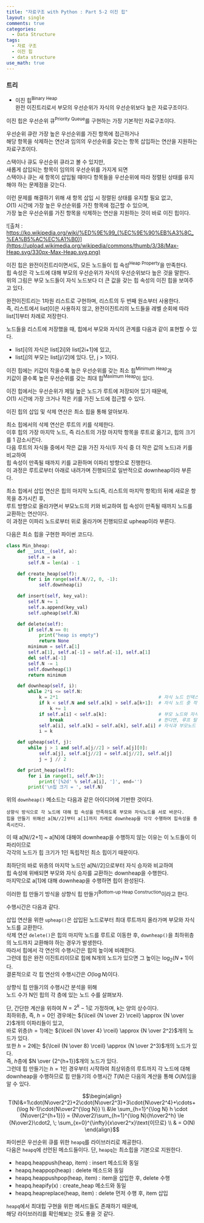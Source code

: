 ```yaml
---
title: "자료구조 with Python : Part 5-2 이진 힙"
layout: single
comments: true
categories:
  - Data Structure
tags:
  - 자료 구조
  - 이진 힙
  - data structure
use_math: true
---
```


### 트리


* 이진 힙<sup>Binary Heap</sup>  
  완전 이진트리로서 부모의 우선순위가 자식의 우선순위보다 높은 자료구조이다.

이진 힙은 우선순위 큐<sup>Priority Queue</sup>를 구현하는 가장 기본적인 자료구조이다.

우선순위 큐란 가장 높은 우선순위를 가진 항목에 접근하거나  
해당 항목을 삭제하는 연산과 임의의 우선순위를 갖는는 항목 삽입하는 연산을 지원하는 자료구조이다.

스택이나 큐도 우선순위 큐라고 볼 수 있지만,  
새롭게 삽입되는 항목이 임의의 우선순위를 가지게 되면  
스택이나 큐는 새 항목이 삽입될 때마다 항목들을 우선순위에 따라 정렬된 상태를 유지해야 하는 문제점을 갖는다.

이런 문제를 해결하기 위해 새 항목 삽입 시 정렬된 상태를 유지할 필요 없고,  
$O(1)$ 시간에 가장 높은 우선순위를 가진 항목에 접근할 수 있으며,  
가장 높은 우선순위를 가진 항목을 삭제하는 연산을 지원하는 것이 바로 이진 힙이다.

![출처 : https://ko.wikipedia.org/wiki/%ED%9E%99_(%EC%9E%90%EB%A3%8C_%EA%B5%AC%EC%A1%B0)](https://upload.wikimedia.org/wikipedia/commons/thumb/3/38/Max-Heap.svg/330px-Max-Heap.svg.png)

이진 힙은 완전이진트리이면서도, 모든 노드들이 힙 속성<sup>Heap Property</sup>을 만족한다.  
힙 속성은 각 노드에 대해 부모의 우선순위가 자식의 우선순위보다 높은 것을 말한다.  
위의 그림은 부모 노드들이 자식 노드보다 더 큰 값을 갖는 힙 속성의 이진 힙을 보여주고 있다.

완전이진트리는 1차원 리스트로 구현하며, 리스트의 두 번째 원소부터 사용한다.  
즉, 리스트에서 list[0]은 사용하지 않고, 완전이진트리의 노드들을 레벨 순회에 따라 list[1]부터 차례로 저장한다.

노드들을 리스트에 저장했을 때, 힙에서 부모와 자식의 관계를 다음과 같이 표현할 수 있다.  
* list[i]의 자식은 list[2i]와 list[2i+1]에 있고,
* list[j]의 부모는 list[j//2]에 있다. 단, j > 1이다.

이진 힙에는 키값이 작을수록 높은 우선순위를 갖는 최소 힙<sup>Minimum Heap</sup>과  
키값이 클수록 높은 우선순위를 갖는 최대 힙<sup>Maximum Heap</sup>이 있다.

이진 힙에서는 우선순위가 제일 높은 노드가 루트에 저장되어 있기 때문에,  
$O(1)$ 시간에 가장 크거나 작은 키를 가진 노드에 접근할 수 있다.

이진 힙의 삽입 및 삭제 연산은 최소 힙을 통해 알아보자.

최소 힙에서의 삭제 연산은 루트의 키를 삭제한다.  
이후 힙의 가장 마지막 노드, 즉 리스트의 가장 마지막 항목을 루트로 옮기고, 힙의 크기를 1 감소시킨다.  
다음 루트의 자식들 중에서 작은 값을 가진 자식(두 자식 중 더 작은 값의 노드)과 키를 비교하여  
힙 속성이 만족될 때까지 키를 교환하며 이파리 방향으로 진행한다.  
이 과정은 루트로부터 아래로 내려가며 진행되므로 일반적으로 downheap이라 부른다. 

최소 힙에서 삽입 연산은 힙의 마지막 노드(즉, 리스트의 마지막 항목)의 뒤에 새로운 항목을 추가시킨 후,  
루트 방향으로 올라가면서 부모노드의 키와 비교하여 힙 속성이 만족될 때까지 노드를 교환하는 연산이다.  
이 과정은 이파리 노드로부터 위로 올라가며 진행되므로 upheap이라 부른다.

다음은 최소 힙을 구현한 파이썬 코드다.
```python
class Min_bheap:
    def __init__(self, a):
        self.a = a
        self.N = len(a) - 1

    def create_heap(self):
        for i in range(self.N//2, 0, -1):
            self.downheap(i)

    def insert(self, key_val):
        self.N += 1
        self.a.append(key_val)
        self.upheap(self.N)

    def delete(self):
        if self.N == 0:
            print("heap is empty")
            return None
        minimum = self.a[1]
        self.a[1], self.a[-1] = self.a[-1], self.a[1]
        del self.a[-1]
        self.N -= 1
        self.downheap(1)
        return minimum

    def downheap(self, i):
        while 2*i <= self.N:
            k = 2*1                                     # 자식 노드 인덱스
            if k < self.N and self.a[k] > self.a[k+1]:  # 자식 노드 중 작은 것의 인덱스 선택
                k += 1
            if self.a[i] < self.a[k]:                   # 부모 노드와 자식 노드가 힙 속성에 부합하는지 확인
                break                                   # 한다면, 루프 탈출
            self.a[i], self.a[k] = self.a[k], self.a[i] # 자식과 부모노드 교환
            i = k

    def upheap(self, j):
        while j > 1 and self.a[j//2] > self.a[j][0]:
            self.a[j], self.a[j//2] = self.a[j//2], self.a[j]
            j = j // 2

    def print_heap(self):
        for i in range(1, self.N+1):
            print('[%2d' % self.a[i], ']', end='')
        print('\n힙 크기 = ', self.N)
```

위의 `downheap()` 메소드는 다음과 같은 아이디어에 기반한 것이다.
```
상향식 방식으로 각 노드에 대해 힙 속성을 만족하도록 부모와 자식노드를 서로 바꾼다.
힙을 만들기 위해선 a[N//2]부터 a[1]까지 차례로 downheap을 각각 수행하여 힙속성을 충족시킨다.
```

이 때 a[N//2+1] ~ a[N]에 대해여 downheap을 수행하지 않는 이유는 이 노드들이 이파리이므로  
각각의 노드가 힙 크기가 1인 독립적인 최소 힙이기 때문이다.

최하단의 바로 위층의 마지막 노드인 a[N//2]으로부터 자식 승자와 비교하여  
힙 속성에 위배되면 부모와 자식 승자를 교환하는 downheap을 수행한다.  
마지막으로 a[1]에 대해 downheap을 수행하면 힙이 완성된다.

이러한 힙 만들기 방식을 상향식 힙 만들기<sup>Bottom-up Heap Construction</sup>이라고 한다.

수행시간은 다음과 같다.

삽입 연산을 위한 `upheap()`은 삽입된 노드로부터 최대 루트까지 올라가며 부모와 자식 노드를 교환한다.  
삭제 연산 `delete()`은 힙의 마지막 노드를 루트로 이동한 후, `downheap()`을 최하위층의 노드까지 교환해야 하는 경우가 발생한다.  
따라서 힙에서 각 연산의 수행시간은 힙의 높이에 비례한다.  
그런데 힙은 완전 이진트리이므로 힙에 N개의 노드가 있으면 그 높이는 $\log_2(N+1)$이다.  
결론적으로 각 힙 연산의 수행시간은 $O(\log N)$이다.

상향식 힙 만들기의 수행시간 분석을 위해  
노드 수가 N인 힙의 각 층에 있는 노드 수를 살펴보자.

단, 간단한 계산을 위하여 $N=2^k-1$로 가정하며, k는 양의 상수이다.  
최하위층, 즉, $h=0$인 경우에는 ${\lceil {N \over 2} \rceil} \approx {N \over 2}$개의 이파리들이 있고,  
바로 위층($h=1$)에는 ${\lceil {N \over 4} \rceil} \approx {N \over 2^2}$개의 노드가 있다.  
또한 $h=2$에는 ${\lceil {N \over 8} \rceil} \approx {N \over 2^3}$개의 노드가 있다.  
즉, $h$층에 $N \over {2^{h+1}}$개의 노드가 있다.  
그런데 힙 만들기는 $h=1$인 경우부터 시작하여 최상위층의 루트까지 각 노드에 대해  
downheap을 수행하므로 힙 만들기의 수행시간 $T(N)$은 다음의 계산을 통해 $O(N)$임을 알 수 있다.  

$$\begin{align}
T(N)&=1\cdot{N\over2^2}+2\cdot{N\over2^3}+3\cdot{N\over2^4}+\cdots+(\log N-1)\cdot{N\over2^{\log N}} \\
&\le \sum_{h=1}^{\log N} h \cdot {N\over{2^{h+1}}} = {N\over2}\sum_{h=1}^{\log N}{h\over2^h} \le {N\over2}\cdot2, \; \sum_{x=0}^{\infty}{x\over2^x}\text{이므로} \\
& = O(N)
\end{align}$$

파이썬은 우선순위 큐를 위한 `heapq`를 라이브러리로 제공한다.  
다음은 `heapq`에 선언된 메소드들이다. 단, `heapq`는 최소힙을 기본으로 지원한다.
* heapq.heappush(heap, item) : insert 메소드와 동일
* heapq.heappop(heap) : delete 메소드와 동일
* heapq.heappushpop(heap, item) : item을 삽입한 후, delete 수행
* heapq.heapify(x) : create_heap 메소드와 동일
* heapq.heapreplace(heap, item) : delete 먼저 수행 후, item 삽입

`heapq`에서 최대힙 구현을 위한 메서드들도 존재하기 때문에,  
해당 라이브러리를 확인해보는 것도 좋을 것 같다.